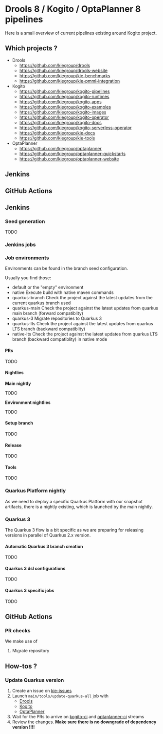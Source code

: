 # Drools 8 / Kogito / OptaPlanner 8 pipelines

Here is a small overview of current pipelines existing around Kogito project.

## Which projects ?

- Drools
  - https://github.com/kiegroup/drools
  - https://github.com/kiegroup/drools-website
  - https://github.com/kiegroup/kie-benchmarks
  - https://github.com/kiegroup/kie-pmml-integration
- Kogito
  - https://github.com/kiegroup/kogito-pipelines
  - https://github.com/kiegroup/kogito-runtimes
  - https://github.com/kiegroup/kogito-apps
  - https://github.com/kiegroup/kogito-examples
  - https://github.com/kiegroup/kogito-images
  - https://github.com/kiegroup/kogito-operator
  - https://github.com/kiegroup/kogito-docs
  - https://github.com/kiegroup/kogito-serverless-operator
  - https://github.com/kiegroup/kie-docs
  - https://github.com/kiegroup/kie-tools
- OptaPlanner
  - https://github.com/kiegroup/optaplanner
  - https://github.com/kiegroup/optaplanner-quickstarts
  - https://github.com/kiegroup/optaplanner-website

## Jenkins

## GitHub Actions

## Jenkins 

### Seed generation

TODO

### Jenkins jobs

### Job environments

Environments can be found in the branch seed configuration.

Usually you find those:

- default
  or the "empty" environment
- native
  Execute build with native maven commands
- quarkus-branch
  Check the project against the latest updates from the current quarkus branch used
- quarkus-main
  Check the project against the latest updates from quarkus main branch (forward compatiblity)
- quarkus-3
  Migrate repositories to Quarkus 3
- quarkus-lts
  Check the project against the latest updates from quarkus LTS branch (backward compatiblity)
- native-lts
  Check the project against the latest updates from quarkus LTS branch (backward compatiblity) in native mode

#### PRs

TODO
#### Nightlies

**Main nightly**

TODO

**Environment nightlies**

TODO

#### Setup branch

TODO

#### Release

TODO

#### Tools

TODO

### Quarkus Platform nightly

As we need to deploy a specific Quarkus Platform with our snapshot artifacts, there is a nightly existing, which is launched by the main nightly.

### Quarkus 3

The Quarkus 3 flow is a bit specific as we are preparing for releasing versions in parallel of Quarkus 2.x version.

#### Automatic Quarkus 3 branch creation

TODO

#### Quarkus 3 dsl configurations

TODO

#### Quarkus 3 specific jobs

TODO

## GitHub Actions

### PR checks

We make use of 

1) Migrate repository

## How-tos ?

### Update Quarkus version

1) Create an issue on [kie-issues](https://github.com/kiegroup/kie-issues)
2) Launch `main/tools/update-quarkus-all` job with 
   * [Drools](https://eng-jenkins-csb-business-automation.apps.ocp-c1.prod.psi.redhat.com/job/KIE/job/drools/job/main/job/tools/job/update-quarkus-all/)
   * [Kogito](https://eng-jenkins-csb-business-automation.apps.ocp-c1.prod.psi.redhat.com/job/KIE/job/kogito/job/main/job/tools/job/update-quarkus-all/)
   * [OptaPlanner](https://eng-jenkins-csb-business-automation.apps.ocp-c1.prod.psi.redhat.com/job/KIE/job/optaplanner/job/main/job/tools/job/update-quarkus-all/)
3) Wait for the PRs to arrive on [kogito-ci](https://kie.zulipchat.com/#narrow/stream/236603-kogito-ci) and [optaplanner-ci](https://kie.zulipchat.com/#narrow/stream/354864-optaplanner-ci) streams
4) Review the changes.
   **Make sure there is no downgrade of dependency version !!!!**